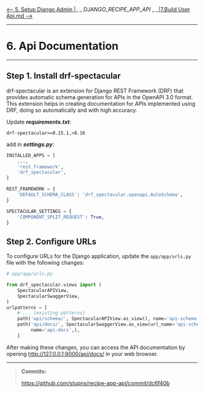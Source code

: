 [ <-- 5. Setup Django Admin ](Setup%20Django%20Admin.md)|_ _ _DJANGO_RECIPE_APP_API_ _ _|[7.Build User Api.md --> ](7.Build%20User%20Api.md)
___
# 6. Api Documentation

___
## Step 1. Install drf-spectacular

drf-spectacular is an extension for Django REST Framework (DRF) that provides automatic schema generation for APIs
in the OpenAPI 3.0 format. This extension helps in creating documentation for APIs implemented using DRF, doing so
automatically and with high accuracy. 

Update _**requirements.txt**_:
```text
drf-spectacular>=0.15.1,<0.16
```
add in **_settings.py_**:
```python
INSTALLED_APPS = [
    ...,
    'rest_framework',
    'drf_spectacular',
]

REST_FRAMEWORK = {
    'DEFAULT_SCHEMA_CLASS': 'drf_spectacular.openapi.AutoSchema',
}

SPECTACULAR_SETTINGS = {
    'COMPONENT_SPLIT_REQUEST': True,
}
```

## Step 2. Configure URLs

To configure URLs for the Django application, update the `app/app/urls.py` file with the following changes:

```python
# app/app/urls.py

from drf_spectacular.views import (
    SpectacularAPIView,
    SpectacularSwaggerView,
)
urlpatterns = [
    # ... (existing patterns)
    path('api/schema/', SpectacularAPIView.as_view(), name='api-schema'),
    path('api/docs/', SpectacularSwaggerView.as_view(url_name='api-schema'),
         name='api-docs',),
    ]
```
After making these changes, you can access the API documentation by opening http://127.0.0.1:8000/api/docs/ in 
your web browser.

____
> **Commits:**
>
> https://github.com/stupns/recipe-app-api/commit/dc6f40b
